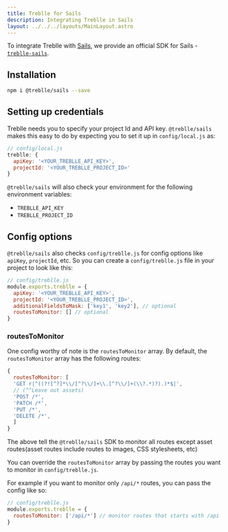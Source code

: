 ```yaml
---
title: Treblle for Sails
description: Integrating Treblle in Sails
layout: ../../../layouts/MainLayout.astro
---
```


To integrate Treblle with [Sails](https://sailsjs.com), we provide an official SDK for Sails - [`treblle-sails`](https://github.com/Treblle/treblle-sails).

## Installation

```sh
npm i @treblle/sails --save
```

## Setting up credentials
Treblle needs you to specify your project Id and API key. `@treblle/sails` makes this easy to do by expecting you to set it up in `config/local.js` as:

```js
// config/local.js
treblle: {
  apiKey: '<YOUR_TREBLLE_API_KEY>',
  projectId: '<YOUR_TREBLLE_PROJECT_ID>'
}
```

`@treblle/sails` will also check your environment for the following environment variables:

* `TREBLLE_API_KEY`
* `TREBLLE_PROJECT_ID`

## Config options
`@treblle/sails` also checks `config/treblle.js` for config options like `apiKey`, `projectId`, etc. So you can create a `config/treblle.js` file in your project to look like this:

```js
// config/treblle.js
module.exports.treblle = {
  apiKey: '<YOUR_TREBLLE_API_KEY>',
  projectId: '<YOUR_TREBLLE_PROJECT_ID>',
  additionalFieldsToMask: ['key1', 'key2'], // optional
  routesToMonitor: [] // optional
}
```

### routesToMonitor
One config worthy of note is the `routesToMonitor` array. By default, the `routesToMonitor` array has the following routes:

```js
{
  routesToMonitor: [
  'GET r|^((?![^?]*\\/[^?\\/]+\\.[^?\\/]+(\\?.*)?).)*$|',
  // (^^Leave out assets)
  'POST /*',
  'PATCH /*',
  'PUT /*',
  'DELETE /*',
  ]
}
```

The above tell the `@treblle/sails` SDK to monitor all routes except asset routes(asset routes include routes to images, CSS stylesheets, etc)

You can override the `routesToMonitor` array by passing the routes you want to monitor in `config/treblle.js`.

For example if you want to monitor only `/api/*` routes, you can pass the config like so:

```js
// config/treblle.js
module.exports.treblle = {
  routesToMonitor: ['/api/*'] // monitor routes that starts with /api
}
```
